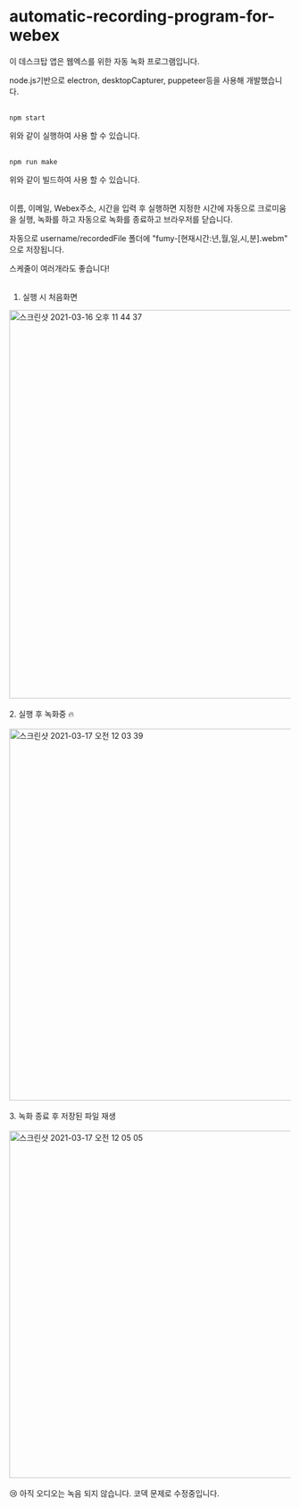 # automatic-recording-program-for-webex

이 데스크탑 앱은 웹엑스를 위한 자동 녹화 프로그램입니다.

node.js기반으로 electron, desktopCapturer, puppeteer등을 사용해 개발했습니다.
<br></br>

```
npm start
```
위와 같이 실행하여 사용 할 수 있습니다.
<br></br>

```
npm run make
```
위와 같이 빌드하여 사용 할 수 있습니다.
<br></br>

이름, 이메일, Webex주소, 시간을 입력 후 실행하면 지정한 시간에 자동으로 크로미움을 실행, 녹화를 하고 자동으로 녹화를 종료하고 브라우저를 닫습니다.

자동으로 username/recordedFile 폴더에 "fumy-[현재시간:년,월,일,시,분].webm" 으로 저장됩니다.

스케줄이 여러개라도 좋습니다!
<br></br>

1. 실행 시 처음화면
<img width="696" alt="스크린샷 2021-03-16 오후 11 44 37" src="https://user-images.githubusercontent.com/60137834/111332451-26050d80-86b5-11eb-9bf3-6c643725b14e.png">
<br></br>
2. 실행 후 녹화중 🔥
<br></br>
<img width="666" alt="스크린샷 2021-03-17 오전 12 03 39" src="https://user-images.githubusercontent.com/60137834/111334492-f48d4180-86b6-11eb-994e-a1cdc87cdc21.png">
<br></br>
3. 녹화 종료 후 저장된 파일 재생
<br></br>
<img width="622" alt="스크린샷 2021-03-17 오전 12 05 05" src="https://user-images.githubusercontent.com/60137834/111334513-f7883200-86b6-11eb-9636-7edb65b4955e.png">
<br></br>
😢 아직 오디오는 녹음 되지 않습니다. 코덱 문제로 수정중입니다.
